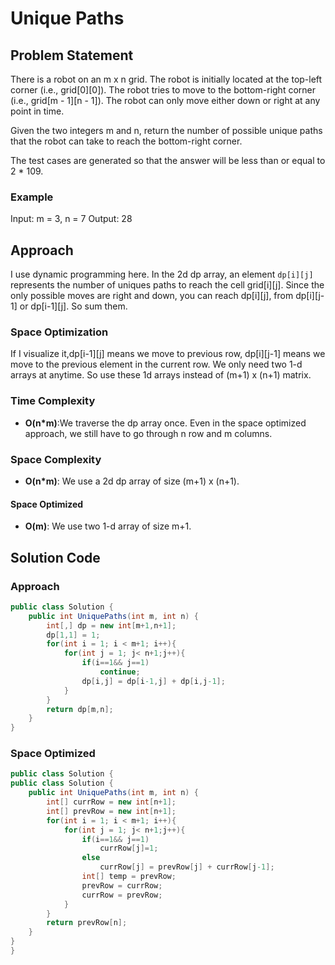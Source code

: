 # Unique Paths

## Problem Statement
There is a robot on an m x n grid. The robot is initially located at the top-left corner (i.e., grid[0][0]). The robot tries to move to the bottom-right corner (i.e., grid[m - 1][n - 1]). The robot can only move either down or right at any point in time.

Given the two integers m and n, return the number of possible unique paths that the robot can take to reach the bottom-right corner.

The test cases are generated so that the answer will be less than or equal to 2 * 109.

### Example
Input: m = 3, n = 7
Output: 28

## Approach
I use dynamic programming here. In the 2d dp array, an element `dp[i][j]` represents the number of uniques paths to reach the cell grid[i][j]. Since the only possible moves are right and down, you can reach dp[i][j], from dp[i][j-1] or dp[i-1][j]. So sum them. 
### Space Optimization
If I visualize it,dp[i-1][j] means we move to previous row, dp[i][j-1] means we move to the previous element in the current row. We only need two 1-d arrays at anytime. So use these 1d arrays instead of (m+1) x (n+1) matrix.
### Time Complexity
- **O(n*m)**:We traverse the dp array once. Even in the space optimized approach, we still have to go through n row and m columns.
### Space Complexity
- **O(n*m)**: We use a 2d dp array of size (m+1) x (n+1).
#### Space Optimized
- **O(m)**: We use two 1-d array of size m+1.

## Solution Code
### Approach
```C#
public class Solution {
    public int UniquePaths(int m, int n) {
        int[,] dp = new int[m+1,n+1];
        dp[1,1] = 1;
        for(int i = 1; i < m+1; i++){
            for(int j = 1; j< n+1;j++){
                if(i==1&& j==1)
                    continue;
                dp[i,j] = dp[i-1,j] + dp[i,j-1];
            }
        }
        return dp[m,n];
    }
}
```
### Space Optimized
```C#
public class Solution {
public class Solution {
    public int UniquePaths(int m, int n) {
        int[] currRow = new int[n+1];
        int[] prevRow = new int[n+1];
        for(int i = 1; i < m+1; i++){
            for(int j = 1; j< n+1;j++){
                if(i==1&& j==1)
                    currRow[j]=1;
                else
                    currRow[j] = prevRow[j] + currRow[j-1];
                int[] temp = prevRow;
                prevRow = currRow;
                currRow = prevRow;
            }
        }
        return prevRow[n];
    }
}
}

